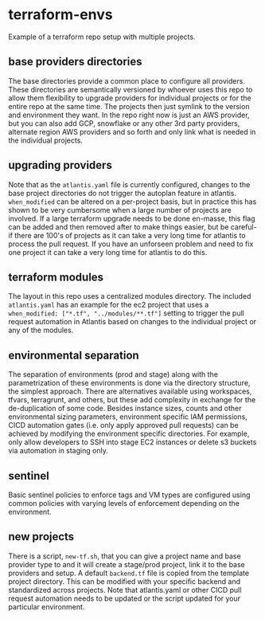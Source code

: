 # terraform-envs
Example of a terraform repo setup with multiple projects.

## base providers directories
The base directories provide a common place to configure all providers.  These directories are semantically versioned by whoever uses this repo to allow them flexibility to upgrade providers for individual projects or for the entire repo at the same time.  The projects then just symlink to the version and environment they want.  In the repo right now is just an AWS provider, but you can also add GCP, snowflake or any other 3rd party providers, alternate region AWS providers and so forth and only link what is needed in the individual projects.

## upgrading providers
Note that as the `atlantis.yaml` file is currently configured, changes to the base project directories do not trigger the autoplan feature in atlantis.  `when_modified` can be altered on a per-project basis, but in practice this has shown to be very cumbersome when a large number of projects are involved.  If a large terraform upgrade needs to be done en-masse, this flag can be added and then removed after to make things easier, but be careful- if there are 100's of projects as it can take a very long time for atlantis to process the pull request.  If you have an unforseen problem and need to fix one project it can take a very long time for atlantis to do this.

## terraform modules
The layout in this repo uses a centralized modules directory.  The included `atlantis.yaml` has an example for the ec2 project that uses a `when_modified: ["*.tf", "../modules/**.tf"]` setting to  trigger the pull request automation in Atlantis based on changes to the individual project or any of the modules.  

## environmental separation
The separation of environments (prod and stage) along with the parametrization of these environments is done via the directory structure, the simplest approach.  There are alternatives available using workspaces, tfvars, terragrunt, and others, but these add complexity in exchange for the de-duplication of some code.  Besides instance sizes, counts and other environmental sizing parameters, environment specific IAM permissions, CICD automation gates (i.e. only apply approved pull requests) can be achieved by modifying the environment specific directories.  For example, only allow developers to SSH into stage EC2 instances or delete s3 buckets via automation in staging only.

## sentinel
Basic sentinel policies to enforce tags and VM types are configured using common policies with varying levels of enforcement depending on the environment.

## new projects
There is a script, `new-tf.sh`, that you can give a project name and base provider type to and it will create a stage/prod project, link it to the base providers and setup.  A default `backend.tf` file is copied from the template project directory.  This can be modified with your specific backend and standardized across projects.  Note that atlantis.yaml or other CICD pull request automation needs to be updated or the script updated for your particular environment.
